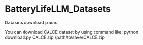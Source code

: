 # BatteryLifeLLM_Datasets

Datasets download place.

You can download CALCE dataset by using command like: python download.py CALCE.zip /path/to/save/CALCE.zip
